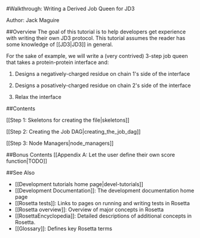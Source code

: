 #Walkthrough: Writing a Derived Job Queen for JD3

Author: Jack Maguire

##Overview
The goal of this tutorial is to help developers get experience with writing their own JD3 protocol.
This tutorial assumes the reader has some knowledge of [[JD3|JD3]] in general.

For the sake of example, we will write a (very contrived) 3-step job queen that takes a protein-protein interface and:

1. Designs a negatively-charged residue on chain 1's side of the interface

2. Designs a posatively-charged residue on chain 2's side of the interface

3. Relax the interface


##Contents

[[Step 1: Skeletons for creating the file|skeletons]]

[[Step 2: Creating the Job DAG|creating_the_job_dag]]

[[Step 3: Node Managers|node_managers]]

##Bonus Contents
[[Appendix A: Let the user define their own score function|TODO]]

##See Also

* [[Development tutorials home page|devel-tutorials]]
* [[Development Documentation]]: The development documentation home page
* [[Rosetta tests]]: Links to pages on running and writing tests in Rosetta
* [[Rosetta overview]]: Overview of major concepts in Rosetta
* [[RosettaEncyclopedia]]: Detailed descriptions of additional concepts in Rosetta.
* [[Glossary]]: Defines key Rosetta terms